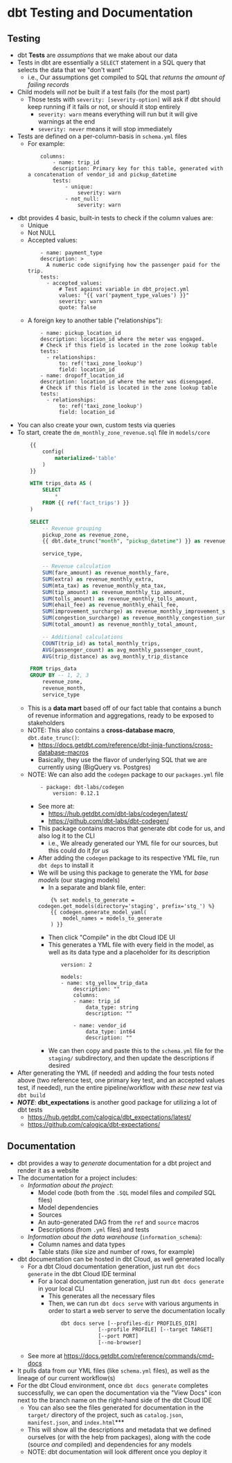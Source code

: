 # dbt Testing and Documentation


## Testing
- dbt **Tests** are *assumptions* that we make about our data
- Tests in dbt are essentially a `SELECT` statement in a SQL query that selects the data that we "don't want"
    - i.e., Our assumptions get compiled to SQL that *returns the amount of failing records*
- Child models will *not* be built if a test fails (for the most part)
    - Those tests with `severity: [severity-option]` will ask if dbt should keep running if it fails or not, or should it stop entirely
        - `severity: warn` means everything will run but it will give warnings at the end
        - `severity: never` means it will stop immediately    
- Tests are defined on a per-column-basis in `schema.yml` files
    - For example:
        ```YML
            columns:
                - name: trip_id
                description: Primary key for this table, generated with a concatenation of vendor_id and pickup_datetime
                tests:
                    - unique:
                        severity: warn
                    - not_null:
                        severity: warn    
        ```
- dbt provides 4 basic, built-in tests to check if the column values are:
    - Unique
    - Not NULL
    - Accepted values:
        ```YML
            - name: payment_type
            description: >
              A numeric code signifying how the passenger paid for the trip.
            tests: 
              - accepted_values:
                  # Test against variable in dbt_project.yml
                  values: "{{ var('payment_type_values') }}"
                  severity: warn
                  quote: false        
        ```
    - A foreign key to another table ("relationships"):
        ```YML
            - name: pickup_location_id 
            description: location_id where the meter was engaged.
            # Check if this field is located in the zone lookup table
            tests:
              - relationships:
                  to: ref('taxi_zone_lookup')
                  field: location_id        
            - name: dropoff_location_id 
            description: location_id where the meter was disengaged.
            # Check if this field is located in the zone lookup table
            tests:
              - relationships:
                  to: ref('taxi_zone_lookup')
                  field: location_id
        ```
- You can also create your own, custom tests via queries
- To start, create the `dm_monthly_zone_revenue.sql` file in `models/core`
    ```SQL
        {{
            config(
                materialized='table'
            )
        }}

        WITH trips_data AS (
            SELECT
                *
            FROM {{ ref('fact_trips') }}
        )

        SELECT
            -- Revenue grouping 
            pickup_zone as revenue_zone,
            {{ dbt.date_trunc("month", "pickup_datetime") }} as revenue_month, 

            service_type, 

            -- Revenue calculation 
            SUM(fare_amount) as revenue_monthly_fare,
            SUM(extra) as revenue_monthly_extra,
            SUM(mta_tax) as revenue_monthly_mta_tax,
            SUM(tip_amount) as revenue_monthly_tip_amount,
            SUM(tolls_amount) as revenue_monthly_tolls_amount,
            SUM(ehail_fee) as revenue_monthly_ehail_fee,
            SUM(improvement_surcharge) as revenue_monthly_improvement_surcharge,
            SUM(congestion_surcharge) as revenue_monthly_congestion_surcharge,
            SUM(total_amount) as revenue_monthly_total_amount,

            -- Additional calculations
            COUNT(trip_id) as total_monthly_trips,
            AVG(passenger_count) as avg_monthly_passenger_count,
            AVG(trip_distance) as avg_monthly_trip_distance

        FROM trips_data
        GROUP BY -- 1, 2, 3
            revenue_zone,
            revenue_month,
            service_type
    ```
    - This is a **data mart** based off of our fact table that contains a bunch of revenue information and aggregations, ready to be exposed to stakeholders 
    - NOTE: This also contains a **cross-database macro**, `dbt.date_trunc()`:
        - https://docs.getdbt.com/reference/dbt-jinja-functions/cross-database-macros
        - Basically, they use the flavor of underlying SQL that we are currently using (BigQuery vs. Postgres)
    - NOTE: We can also add the `codegen` package to our `packages.yml` file
        ```YML
            - package: dbt-labs/codegen
                version: 0.12.1        
        ```
        - See more at:
            - https://hub.getdbt.com/dbt-labs/codegen/latest/
            - https://github.com/dbt-labs/dbt-codegen/
        - This package contains macros that generate dbt code for us, and also log it to the CLI
            - i.e., We already generated our YML file for our sources, but this could do it *for us*
        - After adding the `codegen` package to its respective YML file, run `dbt deps` to install it
        - We will be using this package to generate the YML for *base models* (our staging models)
            - In a separate and blank file, enter:
            ```Jinja
                {% set models_to_generate = codegen.get_models(directory='staging', prefix='stg_') %}
                {{ codegen.generate_model_yaml(
                    model_names = models_to_generate
                ) }}            
            ```
            - Then click "Compile" in the dbt Cloud IDE UI
            - This generates a YML file with every field in the model, as well as its data type and a placeholder for its description
                ```YML
                    version: 2

                    models:
                    - name: stg_yellow_trip_data
                        description: ""
                        columns:
                        - name: trip_id
                            data_type: string
                            description: ""

                        - name: vendor_id
                            data_type: int64
                            description: ""            
                ```
            - We can then copy and paste this to the `schema.yml` file for the `staging/` subdirectory, and then update the descriptions if desired
- After generating the YML (if needed) and adding the four tests noted above (two reference test, one primary key test, and an accepted values test, if needed), run the entire pipeline/workflow *with these new test* via `dbt build`
- ***NOTE***: **dbt_expectations** is another good package for utilizing a lot of dbt tests
    - https://hub.getdbt.com/calogica/dbt_expectations/latest/
    - https://github.com/calogica/dbt-expectations/


## Documentation
- dbt provides a way to *generate* documentation for a dbt project and render it as a website
- The documentation for a project includes:
    - *Information about the project*: 
        - Model code (both from the `.SQL` model files and *compiled* SQL files)
        - Model dependencies
        - Sources
        - An auto-generated DAG from the `ref` and `source` macros
        - Descriptions (from `.yml` files) and tests 
    - *Information about the data warehouse* (`information_schema`):
        - Column names and data types
        - Table stats (like size and number of rows, for example)
- dbt documentation can be hosted in dbt Cloud, as well generated locally
    - For a dbt Cloud documentation generation, just run `dbt docs generate` in the dbt Cloud IDE terminal
        - For a local documentation generation, just run `dbt docs generate` in your local CLI
            - This generates all the necessary files
            - Then, we can run `dbt docs serve` with various arguments in order to start a web server to serve the documentation locally
                ```bash
                    dbt docs serve [--profiles-dir PROFILES_DIR]
                                [--profile PROFILE] [--target TARGET]
                                [--port PORT]
                                [--no-browser]        
                ```
    - See more at https://docs.getdbt.com/reference/commands/cmd-docs
- It pulls data from our YML files (like `schema.yml` files), as well as the lineage of our current workflow(s)
- For the dbt Cloud environment, once `dbt docs generate` completes successfully, we can open the documentation via the "View Docs" icon next to the branch name on the right-hand side of the dbt Cloud IDE
    - You can also see the files generated for documentation in the `target/` directory of the project, such as `catalog.json`, `manifest.json`, and `index.html`***
    - This will show all the descriptions and metadata that we defined ourselves (or with the help from packages), along with the code (source *and* compiled) and dependencies for any models
    - NOTE: dbt documentation will look different once you deploy it
